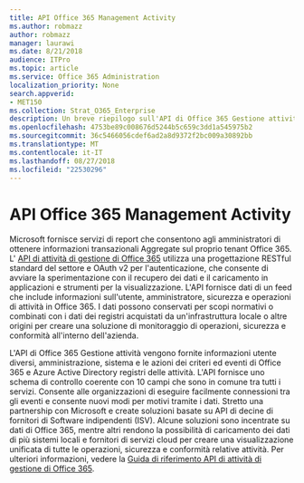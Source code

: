 ```yaml
---
title: API Office 365 Management Activity
ms.author: robmazz
author: robmazz
manager: laurawi
ms.date: 8/21/2018
audience: ITPro
ms.topic: article
ms.service: Office 365 Administration
localization_priority: None
search.appverid:
- MET150
ms.collection: Strat_O365_Enterprise
description: Un breve riepilogo sull'API di Office 365 Gestione attività.
ms.openlocfilehash: 4753be89c008676d5244b5c659c3dd1a545975b2
ms.sourcegitcommit: 36c5466056cdef6ad2a8d9372f2bc009a30892bb
ms.translationtype: MT
ms.contentlocale: it-IT
ms.lasthandoff: 08/27/2018
ms.locfileid: "22530296"
---
```

# <a name="office-365-management-activity-api"></a>API Office 365 Management Activity
Microsoft fornisce servizi di report che consentono agli amministratori di ottenere informazioni transazionali Aggregate sul proprio tenant Office 365. L' [API di attività di gestione di Office 365](https://docs.microsoft.com/office/office-365-management-api/office-365-management-apis-overview) utilizza una progettazione RESTful standard del settore e OAuth v2 per l'autenticazione, che consente di avviare la sperimentazione con il recupero dei dati e il caricamento in applicazioni e strumenti per la visualizzazione. L'API fornisce dati di un feed che include informazioni sull'utente, amministratore, sicurezza e operazioni di attività in Office 365. I dati possono conservati per scopi normativi o combinati con i dati dei registri acquistati da un'infrastruttura locale o altre origini per creare una soluzione di monitoraggio di operazioni, sicurezza e conformità all'interno dell'azienda.

L'API di Office 365 Gestione attività vengono fornite informazioni utente diversi, amministrazione, sistema e le azioni dei criteri ed eventi di Office 365 e Azure Active Directory registri delle attività. L'API fornisce uno schema di controllo coerente con 10 campi che sono in comune tra tutti i servizi. Consente alle organizzazioni di eseguire facilmente connessioni tra gli eventi e consente nuovi modi per motivi tramite i dati. Stretto una partnership con Microsoft e create soluzioni basate su API di decine di fornitori di Software indipendenti (ISV). Alcune soluzioni sono incentrate su dati di Office 365, mentre altri rendono la possibilità di caricamento dei dati di più sistemi locali e fornitori di servizi cloud per creare una visualizzazione unificata di tutte le operazioni, sicurezza e conformità relative attività. Per ulteriori informazioni, vedere la [Guida di riferimento API di attività di gestione di Office 365](https://docs.microsoft.com/office/office-365-management-api/office-365-management-activity-api-reference).
